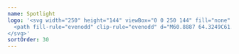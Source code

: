 ```yaml
---
name: Spotlight
logo: '<svg width="250" height="144" viewBox="0 0 250 144" fill="none" xmlns="http://www.w3.org/2000/svg">
  <path fill-rule="evenodd" clip-rule="evenodd" d="M60.8887 64.3249C61.5568 63.6544 62.0426 62.8316 62.1034 61.7344V61.1859C62.0123 60.1802 61.5264 59.2049 60.7673 58.5344C59.9778 57.803 58.915 57.4373 57.8522 57.4983C56.7286 57.5897 55.9999 57.9859 55.3318 58.6259L55.1496 58.8087C53.6921 60.424 53.7832 62.923 55.3926 64.3858C56.1213 65.0868 57.1234 65.483 58.1558 65.4525C59.1883 65.4525 60.16 65.0563 60.8887 64.3249ZM76.5877 77.0334L77.772 74.7477C78.8044 72.7363 78.8044 70.3896 77.772 68.4087L76.5877 66.123C76.2234 65.4525 76.0108 64.7211 75.8893 63.9897L75.4946 61.4601C75.1606 59.2659 73.7941 57.3459 71.79 56.3402L69.5126 55.1821C68.8142 54.8468 68.2068 54.4202 67.6906 53.8716L65.8991 52.0431C64.3504 50.4583 62.1034 49.7269 59.917 50.0926L57.3967 50.5193C56.6376 50.6412 55.8784 50.6412 55.1496 50.5193L52.6293 50.0926C50.443 49.7269 48.2263 50.4583 46.6473 52.0431L44.8557 53.8716C44.3091 54.3897 43.7018 54.8468 43.0338 55.1821L40.7563 56.3402C38.7522 57.3459 37.3858 59.2354 37.0517 61.4601L36.657 63.9897C36.5355 64.7211 36.2926 65.4525 35.9586 66.123L34.7743 68.4087C33.7419 70.3896 33.7419 72.7668 34.7743 74.7477L35.9586 77.0334C36.323 77.7039 36.5355 78.4353 36.657 79.1667L37.0517 81.6962C37.3858 83.921 38.7522 85.8105 40.7563 86.8162L43.0338 87.9743C43.7322 88.3095 44.3395 88.7362 44.8557 89.2847L46.6473 91.1133C48.1959 92.6981 50.443 93.4295 52.6293 93.0638L55.1496 92.6371C55.9088 92.5152 56.6679 92.5152 57.3967 92.6371L59.917 93.0638C62.1034 93.4295 64.32 92.6981 65.8991 91.1133L67.6906 89.2847C68.2372 88.7667 68.8445 88.3095 69.5126 87.9743L71.79 86.8162C73.7637 85.8105 75.1606 83.8905 75.4946 81.6962L75.8893 79.1667C76.0108 78.4353 76.2537 77.7039 76.5877 77.0334ZM63.6216 58.6868C64.0164 59.4183 64.229 60.2411 64.2593 61.0944C64.3808 62.7401 63.8038 64.3858 62.7107 65.6049C61.4657 66.9458 59.583 67.9211 57.093 67.5554C55.8177 67.3725 54.7853 66.7325 53.9654 66.0315C52.8722 65.0868 52.1131 63.5935 51.9613 61.8868C51.8398 60.2106 52.3864 58.5649 53.5099 57.3459C54.4209 56.3402 55.6355 55.6392 56.9716 55.3954C57.1361 55.3541 57.2866 55.3408 57.4421 55.3271C57.5163 55.3205 57.5915 55.3138 57.67 55.304C60.1296 55.1211 62.4981 56.4621 63.6216 58.6868ZM46.8902 73.3001C46.6701 73.4296 46.4499 73.5591 46.2222 73.681C46.1007 73.7725 45.9489 73.8639 45.797 73.8944C45.3797 70.0751 44.9424 66.1561 44.5175 62.347C44.4168 61.4449 44.3169 60.549 44.218 59.6621C44.7039 59.144 45.2505 58.6564 45.8578 58.2297C46.1614 58.0164 46.4954 57.8335 46.8295 57.6811C47.4671 57.4068 48.3477 57.1935 49.1069 57.4678C49.5624 57.6811 49.9571 57.9859 50.2304 58.3821C51.111 59.4792 51.2932 61.4601 50.8377 63.1668C50.2608 65.2697 48.9551 66.763 47.1331 67.5249C47.2546 69.1706 47.4064 71.121 47.5582 72.9191C47.3305 73.041 47.1104 73.1706 46.8902 73.3001ZM46.9314 59.9965C46.7664 60.0941 46.4924 60.2562 46.4651 60.3935C46.4651 60.4697 46.4727 60.5459 46.4803 60.6221C46.4879 60.6982 46.4954 60.7744 46.4954 60.8506C46.5181 61.0437 46.5449 61.241 46.5713 61.4346C46.6156 61.7606 46.6586 62.0763 46.6776 62.3439C46.7497 62.9589 46.8004 63.5953 46.8488 64.2021C46.8819 64.6179 46.9139 65.0198 46.9509 65.3916C48.1048 64.9344 48.7729 63.9897 48.8943 62.5268C48.9247 62.1001 48.9247 61.643 48.8943 61.2163C48.8336 60.3935 48.621 59.6621 47.7708 59.6925C47.4975 59.6925 47.2242 59.8144 46.9813 59.9668C46.9663 59.9759 46.9495 59.9858 46.9314 59.9965ZM43.5803 69.8106C43.9144 70.542 44.1877 71.3039 44.3699 72.0658C44.9468 74.8391 44.1877 77.6429 42.9427 79.441C42.6997 79.7458 42.4568 80.0505 42.1835 80.3248C42.1658 80.3426 42.1469 80.3628 42.1275 80.3834C42.0474 80.4687 41.9591 80.5627 41.9102 80.5381C41.8495 80.5077 41.7888 80.3248 41.7584 80.2334C41.439 79.6214 41.1751 79.0651 40.8871 78.4579L40.8474 78.3743C40.7867 78.2829 40.726 78.161 40.6956 78.0696C40.6956 78.0221 40.8429 77.8823 40.9511 77.7795C40.9819 77.7503 41.0095 77.7241 41.0296 77.7039C41.8191 76.8201 42.4265 75.7839 42.5479 74.321C42.6086 73.5591 42.3961 72.7363 42.1835 72.0049C41.971 71.3344 41.6977 70.6639 41.3637 70.0239C41.3185 69.9333 41.2731 69.8434 41.2278 69.7539C40.7863 68.8804 40.3616 68.0402 40.3616 66.8239C40.3616 64.6297 41.4244 63.1668 42.9427 62.3439C43.0793 62.7706 43.2008 63.1973 43.3222 63.624C43.4437 64.0506 43.5652 64.4773 43.7018 64.9039C43.0034 65.422 42.7908 66.3973 42.9123 67.4944C43.0034 68.3172 43.2463 69.0791 43.5803 69.8106ZM51.2021 69.5668C50.7466 71.4868 50.1393 73.3458 49.5016 75.1744C48.6514 77.5515 47.7101 79.8981 46.6169 82.1838C47.4914 82.964 48.5214 83.5882 49.5514 84.2123C49.8089 84.3683 50.0664 84.5244 50.3215 84.6829C50.0585 85.1448 49.7797 85.5908 49.4965 86.0439C49.3873 86.2186 49.2775 86.3943 49.1676 86.5724C47.0724 85.5362 45.1594 84.3172 43.6714 82.6715C44.8861 80.5991 46.0703 78.4048 47.0117 76.0582C47.953 73.7115 48.8032 71.182 49.1373 68.3477C49.6624 68.172 50.2 68.0214 50.7341 67.8717C51.0339 67.7876 51.3325 67.7039 51.6272 67.6163C51.6696 67.6375 51.6529 67.7181 51.6389 67.7855C51.6328 67.8148 51.6272 67.8417 51.6272 67.8601C51.5268 68.3387 51.4057 68.7965 51.281 69.2679C51.2548 69.3668 51.2284 69.4663 51.2021 69.5668ZM53.1436 69.5074C53.5591 69.7135 53.9815 69.9229 54.3601 70.1763C54.0868 71.3039 53.7528 72.4315 53.3884 73.5287C53.3109 73.7763 53.235 74.0239 53.1592 74.2711C52.9085 75.0889 52.6591 75.9025 52.356 76.6982C52.1338 77.29 51.926 77.8794 51.7198 78.4644C51.1934 79.9579 50.6772 81.4223 49.9571 82.8238C49.6556 82.6726 49.3726 82.5027 49.0928 82.3348C48.8653 82.1983 48.64 82.063 48.4085 81.94C48.6332 81.3095 48.8593 80.681 49.0852 80.0531C50.3551 76.523 51.6193 73.0091 52.5989 69.2315C52.7762 69.3252 52.9592 69.4159 53.1436 69.5074ZM58.8542 81.361V83.1895C58.8542 83.4417 58.8559 83.7144 58.8577 84.0018C58.8635 84.9301 58.8702 86.0128 58.8239 87.06C58.7886 87.0754 58.7533 87.0908 58.7181 87.1062C58.0575 87.3951 57.416 87.6757 56.6376 87.7914C54.4816 88.0962 53.4188 86.8771 52.8722 85.4448C52.7204 85.0486 52.5989 84.6219 52.5078 84.1953C52.2953 82.8543 52.2953 81.5134 52.4471 80.0505C52.6597 78.1305 52.9633 76.3934 53.6314 74.9001C53.6921 74.7782 53.7494 74.6563 53.8068 74.5344C53.9215 74.2906 54.0362 74.0467 54.1779 73.8029C54.7549 72.7972 55.5444 71.9134 56.4554 71.182C57.093 70.6639 57.7914 70.2677 58.5506 69.9934C58.5622 69.9934 58.5738 69.989 58.5837 69.9852C58.5997 69.979 58.6113 69.9746 58.6113 69.9934C58.672 70.1153 58.672 70.4506 58.672 70.7249C58.7024 71.3039 58.7328 72.0048 58.7328 72.5229C57.4878 72.8887 56.6072 73.742 55.9695 74.7477C55.2711 75.8448 54.8156 77.0639 54.6031 78.3439C54.269 80.2029 53.9957 82.9762 54.846 84.6829C55.0889 85.1705 55.5444 85.7495 56.1213 85.8105C56.6376 85.8714 57.0323 85.6276 57.1234 85.2619C57.1693 85.0778 57.1632 84.8416 57.1574 84.6189C57.1556 84.5466 57.1538 84.4758 57.1538 84.4086V81.94C56.9523 81.94 56.7037 81.9558 56.4472 81.972C56.0852 81.9949 55.7073 82.0188 55.4229 82.001C55.463 81.5789 55.4766 81.1568 55.49 80.7434C55.4969 80.53 55.5037 80.319 55.514 80.1115C56.6072 79.9591 57.7003 79.8372 58.8239 79.7153C58.8542 80.4772 58.8542 80.9648 58.8542 81.361ZM65.2738 72.5319C65.3133 73.3113 65.3532 74.0989 65.4436 74.8696C65.6258 76.5153 65.9598 78.161 66.4153 79.7762C66.4665 79.9475 66.5171 80.1182 66.5675 80.2882C66.8759 81.3286 67.1777 82.3465 67.5692 83.3419C67.3262 83.5492 67.093 83.7661 66.8598 83.9831C66.51 84.3086 66.1602 84.6341 65.7776 84.9267C65.7051 84.7197 65.6324 84.5131 65.5597 84.3068C64.8409 82.2658 64.1292 80.245 63.7431 77.9477C63.3627 78.1004 62.9941 78.277 62.6226 78.4551C62.401 78.5613 62.1784 78.6681 61.9515 78.7705C62.0374 80.6095 61.9883 82.3672 61.9316 84.4013C61.9281 84.5246 61.9246 84.6489 61.9212 84.7743C61.9212 85.0718 61.9139 85.3475 61.9065 85.6298C61.8988 85.9259 61.8908 86.2292 61.8908 86.5724C61.5568 86.7857 61.2228 86.9686 60.8584 87.121C60.7206 87.1901 60.5872 87.2635 60.4549 87.3364C60.2371 87.4564 60.0222 87.5747 59.7956 87.6695C59.7956 87.4289 59.795 87.1841 59.7944 86.936C59.7906 85.4245 59.7866 83.7937 59.917 82.2753C59.969 81.7533 59.9815 81.2213 59.9938 80.6908C60.0032 80.2921 60.0124 79.8942 60.0385 79.5019C60.0689 79.0753 60.0689 78.6181 60.0689 78.1915C60.0385 76.6677 59.9474 75.1439 59.7956 73.6201C59.6741 72.6448 59.5526 71.6696 59.4008 70.6334C59.7014 70.5237 59.9897 70.4079 60.2795 70.2914C60.6338 70.149 60.9904 70.0056 61.3746 69.8715C61.496 72.0963 61.6479 74.0467 61.8604 76.2105C62.1185 76.1039 62.3766 75.982 62.6348 75.8601C62.8929 75.7382 63.151 75.6163 63.4091 75.5096C63.3969 74.7624 63.37 73.9562 63.3421 73.1225C63.3007 71.8819 63.2573 70.5806 63.2573 69.323V68.9572C63.318 68.8658 63.4091 68.8049 63.5002 68.7439C63.8078 68.5002 64.1413 68.2564 64.4685 68.0173C64.755 67.808 65.0366 67.6021 65.2917 67.403C65.231 68.8658 65.2006 70.2677 65.231 71.7306C65.2466 71.996 65.2601 72.2635 65.2738 72.5319ZM70.9925 67.4398C70.7503 67.5786 70.5037 67.7199 70.2413 67.8296C69.968 66.9154 69.5429 66.062 69.0267 65.3001C68.3283 67.6773 68.4194 70.4506 68.6623 73.0106C68.7231 73.6506 68.8445 74.2906 68.9963 74.9001C69.3911 76.6982 69.9073 78.3743 70.6968 79.7762C70.4387 80.1267 70.1654 80.4619 69.8921 80.7972C69.6188 81.1324 69.3456 81.4677 69.0874 81.8181C68.9767 81.707 68.9144 81.5634 68.8535 81.4228C68.8309 81.3707 68.8084 81.319 68.7838 81.2696C68.5829 80.8664 68.4149 80.4302 68.2434 79.9854C68.1816 79.825 68.1194 79.6635 68.055 79.5019C67.7514 78.6791 67.5084 77.8562 67.2959 77.0029C66.8708 75.2658 66.5064 73.4982 66.3545 71.5477C66.2331 69.7192 66.3242 67.8601 66.6278 66.0315C66.7797 65.0868 66.9619 64.203 67.2048 63.3192C67.2172 63.2819 67.2296 63.2458 67.2417 63.2105C67.289 63.0729 67.3324 62.9466 67.3566 62.8011C67.3566 62.7097 67.1744 62.4963 67.0833 62.4049C66.5671 61.7954 66.1116 61.2773 65.5347 60.6982C65.4924 60.6558 65.4436 60.6134 65.3913 60.5679C65.3308 60.5154 65.2657 60.4588 65.2007 60.3935C65.0792 60.3021 64.9577 60.1802 64.8666 60.0582C64.8666 59.9754 64.9648 59.8222 65.0468 59.6943C65.0854 59.6339 65.1205 59.5792 65.1399 59.5402C65.4132 59.083 65.7472 58.6259 66.0813 58.1992C66.0813 58.1992 66.1116 58.1687 66.1116 58.1992C67.5084 59.2354 68.7231 60.4849 69.7859 61.8868C70.879 63.2887 71.6382 64.9344 72.2758 66.7325L71.2738 67.2811C71.1802 67.3323 71.0867 67.3859 70.9925 67.4398ZM96.629 64.6297L94.8678 63.563C93.7746 62.8925 92.9851 62.222 92.4993 61.5516C92.0438 60.8811 91.7705 60.0887 91.8009 59.2963C91.8009 58.0164 92.2563 56.9802 93.1369 56.1878C94.0175 55.3954 95.1714 54.9992 96.5683 54.9992C97.9043 54.9992 99.1797 55.3954 100.273 56.1268V58.7783C99.0886 57.6506 97.8436 57.1021 96.5075 57.1021C95.7484 57.1021 95.1411 57.2849 94.6249 57.6202C94.1694 57.9249 93.8961 58.4125 93.8961 58.9611C93.8961 59.4792 94.1086 59.9668 94.4427 60.3325C94.8071 60.7592 95.384 61.2163 96.1735 61.6735L97.9347 62.7401C99.9085 63.9287 100.911 65.422 100.911 67.2506C100.911 68.5611 100.485 69.5972 99.6048 70.4201C98.7242 71.2429 97.6007 71.6391 96.2039 71.6391C94.6249 71.6391 93.0762 71.121 91.8312 70.1458V67.1896C93.0762 68.7744 94.5338 69.5668 96.1735 69.5668C96.8415 69.5972 97.4792 69.3839 97.9954 68.9573C98.4509 68.5915 98.7242 68.0125 98.7242 67.4334C98.7546 66.4582 98.0562 65.5135 96.629 64.6297ZM103.856 71.4258V55.1821H108.988C110.536 55.1821 111.751 55.6088 112.692 56.4316C113.603 57.2545 114.059 58.3821 114.059 59.8144C114.059 60.6982 113.816 61.582 113.36 62.3135C112.905 63.0449 112.207 63.5935 111.417 63.8982C110.597 64.2335 109.413 64.3858 107.895 64.3858H106.194V71.4258H103.856ZM108.563 57.2545H106.164V62.344H108.715C109.656 62.344 110.385 62.1306 110.901 61.6735C111.417 61.2163 111.66 60.6068 111.66 59.7535C111.66 58.0773 110.628 57.2545 108.563 57.2545ZM124.474 54.9688C126.964 54.9688 129.059 55.7611 130.73 57.3459C132.4 58.9306 133.22 60.9116 133.22 63.3192C133.22 65.7268 132.369 67.7077 130.699 69.262C129.029 70.8163 126.903 71.6087 124.353 71.6087C121.924 71.6087 119.889 70.8163 118.249 69.262C116.61 67.7077 115.82 65.7268 115.82 63.3497C115.82 60.9116 116.64 58.9306 118.28 57.3154C119.919 55.7611 121.984 54.9688 124.474 54.9688ZM124.565 57.163C122.713 57.163 121.195 57.7421 120.01 58.9002C118.826 60.0583 118.219 61.5516 118.219 63.3497C118.219 65.0868 118.826 66.5496 120.01 67.7077C121.195 68.8658 122.713 69.4449 124.505 69.4449C126.296 69.4449 127.814 68.8658 129.029 67.6773C130.244 66.4887 130.851 65.0258 130.821 63.2582C130.851 61.6125 130.183 60.0278 128.999 58.9306C127.814 57.7725 126.327 57.163 124.565 57.163ZM133.614 55.1821H147.127V57.2545H141.479V71.4563H139.141V57.2545H133.584V55.1821H133.614ZM149.799 55.1821H152.107V69.2925H159.395V71.3953H149.799V55.1821ZM161.945 55.1821H164.253V71.4258H161.945V55.1821ZM177.067 63.4411H182.503V70.3287C180.651 71.182 178.616 71.6087 176.582 71.6391C173.909 71.6391 171.753 70.8468 170.144 69.2925C168.535 67.7382 167.745 65.7877 167.745 63.4716C167.745 61.0335 168.565 59.0221 170.235 57.4068C171.905 55.7916 173.97 54.9992 176.46 54.9992C177.341 54.9992 178.221 55.0907 179.072 55.2735C180.134 55.5478 181.167 55.9135 182.169 56.3706V58.7478C180.225 57.6202 178.312 57.0716 176.43 57.0716C174.669 57.0716 173.181 57.6811 171.966 58.9002C170.782 60.0583 170.114 61.6735 170.144 63.3497C170.144 65.2087 170.751 66.702 171.966 67.8601C173.181 69.0182 174.729 69.6277 176.642 69.6277C177.584 69.6277 178.677 69.4144 179.952 68.9877L180.165 68.9268V65.5439H177.037L177.067 63.4411ZM197.746 55.1821H200.054V71.4258H197.746V64.3554H188.667V71.4258H186.359V55.1821H188.667V62.1916H197.746V55.1821ZM202.757 55.1821H216.269V57.2545H210.621V71.4563H208.283V57.2545H202.726L202.757 55.1821ZM94.3516 86.6333C94.716 86.6638 95.05 86.6943 95.384 86.7552C95.4144 86.9686 95.4144 87.1819 95.3536 87.3952H92.1045C92.1349 87.1819 92.1956 86.9686 92.2867 86.7552L92.42 86.7307C92.703 86.6784 92.9693 86.6292 93.2584 86.6029L93.8961 79.8677H92.1045C92.0438 80.1419 91.9223 80.6905 91.8616 80.8734L91.8615 80.8734C91.6186 80.9038 91.3757 80.9343 91.1328 80.9343L91.315 79.1362H97.6311L97.4489 80.9953C97.2059 80.9953 96.9934 80.9648 96.7505 80.9038C96.7201 80.5686 96.6897 80.2029 96.6897 79.8677H94.8678L94.3516 86.6333ZM104.737 84.9572V85.3229C104.737 86.2981 105.071 86.7857 105.708 86.7857C106.346 86.7552 106.953 86.5724 107.5 86.2371C107.5 86.4505 107.439 86.6943 107.348 86.9076C106.771 87.3952 106.042 87.6695 105.283 87.6695C104.22 87.6695 103.674 86.9076 103.674 85.6581C103.674 84.6219 103.917 83.4638 104.554 82.6715C105.071 82.0619 105.799 81.6962 106.619 81.6962C107.47 81.6962 107.986 82.1838 107.986 83.0067C107.986 83.86 107.409 84.8353 104.737 84.9572ZM105.192 83.0067C104.98 83.4029 104.858 83.8295 104.797 84.2562C106.741 84.1953 107.014 83.5857 107.014 82.9762C107.014 82.58 106.832 82.2448 106.376 82.2448C105.89 82.2753 105.435 82.5495 105.192 83.0067ZM111.873 79.5629L111.022 79.6543C111.053 79.441 111.113 79.2277 111.235 79.0448C111.599 78.8619 111.994 78.7705 112.389 78.7705C112.541 78.7705 112.723 78.801 112.875 78.8315L112.692 80.5381C112.632 81.2086 112.51 81.9096 112.358 82.5495H112.48C112.875 81.94 113.543 81.5743 114.271 81.6048C114.97 81.6048 115.638 81.8791 115.638 83.0676C115.638 83.5588 115.459 84.7981 115.331 85.6847C115.276 86.0634 115.231 86.3777 115.213 86.5419C115.213 86.6029 115.243 86.6943 115.273 86.7552L116.184 86.6638C116.154 86.9076 116.093 87.121 116.002 87.3343C115.547 87.4867 115.091 87.5781 114.605 87.6086C114.393 87.3343 114.18 86.9381 114.18 86.7248C114.332 85.841 114.636 84.0429 114.636 83.4029C114.636 82.7629 114.362 82.3667 113.786 82.3667C113.087 82.3667 112.541 83.0067 112.358 83.4638L111.933 87.3343C111.751 87.3648 111.569 87.3952 111.356 87.3952C111.204 87.3952 111.053 87.3952 110.931 87.3343L111.873 79.5629ZM116.944 85.3229C116.913 84.4695 117.126 83.6467 117.551 82.9153C118.037 82.1229 118.857 81.6048 119.768 81.6048C120.982 81.6048 121.711 82.3972 121.711 83.8295C121.711 84.8657 121.438 85.841 120.982 86.5114C120.496 87.1819 119.737 87.6086 118.887 87.6086C117.642 87.6086 116.944 86.8162 116.944 85.3229ZM120.253 86.0848C120.587 85.5362 120.709 84.7133 120.709 83.9514C120.709 82.9762 120.345 82.3057 119.676 82.3057C119.069 82.3057 118.614 82.7019 118.34 83.2505C118.067 83.7991 117.976 84.5 117.976 85.201C117.976 86.2371 118.34 86.8771 119.008 86.8771C119.555 86.9076 119.98 86.6029 120.253 86.0848ZM124.292 82.7019C124.626 82.0315 125.324 81.6048 126.084 81.6048C126.691 81.6048 127.268 81.8181 127.389 82.7019H127.45C127.663 82.1534 128.3 81.6048 129.242 81.6048C129.94 81.6048 130.578 81.8791 130.578 83.0676C130.578 83.5613 130.397 84.8259 130.269 85.7223V85.7224C130.215 86.0987 130.171 86.4102 130.153 86.5724C130.153 86.6333 130.183 86.7248 130.213 86.7857L131.124 86.6943C131.094 86.9381 131.033 87.1514 130.942 87.3648C130.487 87.5171 130.031 87.6086 129.545 87.639C129.333 87.3648 129.12 86.9686 129.12 86.7552C129.272 85.8714 129.576 84.0429 129.576 83.4334C129.576 82.8238 129.333 82.4276 128.756 82.4276C128.179 82.4276 127.632 83.0067 127.389 83.4943L126.964 87.3952C126.782 87.4257 126.6 87.4562 126.418 87.4562C126.266 87.4562 126.144 87.4562 125.993 87.3952C126.266 85.5362 126.448 83.86 126.448 83.3419C126.448 82.7629 126.175 82.4276 125.628 82.4276C124.99 82.4276 124.444 83.0372 124.201 83.4943L123.776 87.3952C123.594 87.4257 123.411 87.4562 123.199 87.4562C123.047 87.4562 122.895 87.4562 122.774 87.3952L123.411 82.4886L122.561 82.58C122.592 82.3667 122.652 82.1534 122.774 81.9705C123.108 81.7876 123.472 81.6962 123.867 81.6962C123.988 81.6962 124.14 81.6962 124.262 81.7572L124.171 82.7324L124.292 82.7019ZM132.916 84.9572V85.3229C132.916 86.2981 133.25 86.7857 133.888 86.7857C134.525 86.7552 135.133 86.5724 135.679 86.2371C135.679 86.4505 135.618 86.6943 135.527 86.9076C134.95 87.3952 134.222 87.6695 133.462 87.6695C132.4 87.6695 131.853 86.9076 131.853 85.6581C131.853 84.6219 132.096 83.4638 132.734 82.6715C133.25 82.0619 133.979 81.6962 134.799 81.6962C135.649 81.6962 136.165 82.1838 136.165 83.0067C136.165 83.86 135.588 84.8353 132.916 84.9572ZM133.402 83.0067C133.189 83.4029 133.068 83.8295 133.007 84.2562C134.95 84.1953 135.224 83.5857 135.224 82.9762C135.224 82.58 135.041 82.2448 134.586 82.2448C134.1 82.2753 133.614 82.5495 133.402 83.0067ZM138.868 85.3229C138.837 84.4695 139.05 83.6467 139.475 82.9153C139.961 82.1229 140.781 81.6048 141.692 81.6048C142.906 81.6048 143.635 82.3972 143.635 83.8295C143.635 84.8657 143.362 85.841 142.906 86.5114C142.42 87.1819 141.661 87.6086 140.811 87.6086C139.566 87.6086 138.868 86.8162 138.868 85.3229ZM142.147 86.0848C142.481 85.5362 142.603 84.7133 142.603 83.9514C142.603 82.9762 142.238 82.3057 141.57 82.3057C140.963 82.3057 140.507 82.7019 140.234 83.2505C139.961 83.7991 139.87 84.5 139.87 85.201C139.87 86.2371 140.234 86.8771 140.902 86.8771C141.449 86.9076 141.874 86.6029 142.147 86.0848ZM147.765 81.8181C147.793 82.0483 147.768 82.2513 147.739 82.4785L147.734 82.5191H146.246L145.548 89.2238C145.454 89.2396 145.351 89.2472 145.245 89.2551H145.245H145.245C145.146 89.2624 145.043 89.2701 144.941 89.2847C144.789 89.2847 144.637 89.2848 144.485 89.2238L145.305 82.5191H144.394C144.424 82.3057 144.516 82.0924 144.607 81.8791C144.85 81.7877 145.092 81.7267 145.366 81.6657L145.457 81.0257C145.669 79.3496 146.672 78.7096 147.765 78.7096C148.159 78.7096 148.554 78.7705 148.919 78.9229C148.888 79.4105 148.767 79.8981 148.585 80.3248C148.372 80.2943 148.159 80.2334 147.947 80.1419L148.068 79.38C147.947 79.3191 147.825 79.2886 147.704 79.2886C147.157 79.2886 146.55 79.6543 146.398 80.9343L146.307 81.8181H147.765ZM153.2 82.4886C153.018 82.3667 152.805 82.3057 152.593 82.3057C152.046 82.3057 151.56 82.6105 151.287 83.0676C150.953 83.5857 150.801 84.3172 150.801 85.1705C150.801 86.2981 151.166 86.7248 151.894 86.7248C152.441 86.7248 153.23 86.42 153.625 86.2067C153.625 86.4505 153.564 86.6943 153.473 86.9076C152.896 87.3343 152.228 87.5781 151.5 87.6086C150.315 87.6086 149.738 86.7857 149.738 85.4448C149.708 84.4695 150.012 83.5248 150.558 82.7324C151.075 82.0315 151.894 81.6353 152.745 81.6353C153.23 81.6353 153.686 81.7877 154.081 82.0619C154.081 82.5496 153.959 83.0372 153.777 83.4943C153.564 83.4943 153.322 83.4334 153.109 83.3419L153.2 82.4886ZM157.876 86.7248C157.482 87.2733 156.874 87.6086 156.206 87.6086C155.326 87.6086 154.688 86.9686 154.688 85.4752C154.688 84.4695 154.961 83.4943 155.478 82.7934C155.963 82.0619 156.814 81.6048 157.694 81.6048C158.332 81.6048 158.939 81.7877 159.455 82.1534L158.878 86.5114C158.878 86.6029 158.909 86.6943 158.939 86.7552L159.85 86.6638C159.82 86.9076 159.759 87.121 159.668 87.3038C159.212 87.4562 158.727 87.5476 158.271 87.5781C158.119 87.3038 158.028 86.999 157.967 86.6943H157.876V86.7248ZM158.423 82.4276C158.18 82.3057 157.907 82.2448 157.664 82.2448C157.026 82.2448 156.51 82.641 156.206 83.1286C155.842 83.7381 155.69 84.6829 155.69 85.3533C155.69 86.3591 156.085 86.8162 156.692 86.8162C157.148 86.8162 157.664 86.481 157.937 85.9324L158.423 82.4276ZM163.707 82.3972C163.494 82.2753 163.251 82.2448 163.008 82.2448C162.553 82.2448 162.158 82.4886 162.158 82.9457C162.158 83.5092 162.649 83.8466 163.166 84.2016C163.74 84.5953 164.344 85.0106 164.344 85.78C164.344 87.0295 163.281 87.5781 162.188 87.5781C161.247 87.5781 160.518 87.2429 160.518 86.3895C160.64 86.1457 161.126 85.9629 161.49 85.9629C161.52 86.6638 161.854 86.9076 162.492 86.9076C163.008 86.9076 163.433 86.6029 163.433 86.1152C163.433 85.5815 162.969 85.2743 162.468 84.9431C161.882 84.5557 161.247 84.1354 161.247 83.281C161.247 82.3362 161.915 81.6048 163.19 81.6048C163.646 81.6048 164.132 81.6962 164.557 81.9096C164.526 82.3667 164.466 82.7934 164.344 83.22C164.101 83.22 163.889 83.1591 163.707 83.0372V82.3972ZM166.5 80.2943C166.743 80.1724 166.986 80.1115 167.259 80.1115L167.077 81.8181H168.717V82.0315C168.717 82.1838 168.687 82.3362 168.656 82.4886H166.986L166.652 85.8714C166.591 86.5114 166.743 86.8162 167.229 86.8162C167.563 86.8162 167.927 86.7248 168.231 86.6029C168.231 86.8162 168.17 87.0295 168.079 87.2429C167.654 87.4867 167.199 87.6086 166.713 87.6086C165.954 87.6086 165.62 87.1819 165.62 86.42C165.62 85.7495 165.923 83.6772 166.136 82.4886H165.286C165.316 82.2753 165.407 82.0619 165.498 81.8486C165.673 81.7735 165.868 81.719 166.05 81.6681C166.089 81.6571 166.128 81.6462 166.166 81.6353L166.5 80.2943ZM169.081 82.5495C169.112 82.3362 169.172 82.1229 169.294 81.94C169.658 81.7572 170.053 81.6657 170.478 81.6657C170.63 81.6657 170.812 81.6962 170.964 81.7267L170.357 86.5724C170.357 86.6333 170.387 86.7248 170.417 86.7857L171.328 86.6943C171.298 86.9381 171.237 87.1514 171.146 87.3648C170.691 87.5171 170.205 87.6086 169.749 87.639C169.537 87.3648 169.324 86.9686 169.324 86.7552L169.962 82.4886L169.081 82.5495ZM171.359 79.6543C171.359 80.081 171.085 80.3553 170.721 80.3553C170.296 80.3553 170.053 80.1115 170.053 79.6543C170.053 79.2886 170.326 79.0143 170.66 78.9839H170.691C171.025 78.9534 171.298 79.1972 171.328 79.5324C171.359 79.5934 171.359 79.6238 171.359 79.6543ZM173.909 82.7019C174.243 82.001 174.972 81.6048 175.731 81.6048C176.43 81.6048 177.098 81.8791 177.098 83.0676C177.098 83.5588 176.919 84.7981 176.791 85.6847L176.791 85.6872C176.736 86.0647 176.691 86.3781 176.673 86.5419C176.673 86.6029 176.703 86.6943 176.733 86.7552L177.644 86.6638C177.614 86.9076 177.553 87.121 177.462 87.3343C177.007 87.4867 176.551 87.5781 176.065 87.6086C175.853 87.3343 175.64 86.9381 175.64 86.7248C175.792 85.841 176.096 84.0429 176.096 83.4029C176.096 82.7934 175.853 82.3667 175.276 82.3667C174.608 82.3667 174.061 82.9762 173.818 83.4334L173.393 87.3343C173.211 87.3648 173.029 87.3952 172.816 87.3952C172.664 87.3952 172.513 87.3952 172.391 87.3343L173.059 82.4276L172.179 82.5191C172.209 82.3057 172.27 82.0924 172.391 81.9096C172.725 81.7267 173.09 81.6353 173.484 81.6353C173.606 81.6353 173.758 81.6353 173.879 81.6962L173.758 82.6715L173.909 82.7019ZM182.655 86.9686C182.473 88.7667 181.865 90.26 179.922 90.26C179.345 90.26 178.768 90.1381 178.221 89.9247C178.13 89.6809 178.07 89.4371 178.07 89.1933C178.07 89.0714 178.07 88.98 178.1 88.8581C178.646 89.2238 179.284 89.4067 179.922 89.4371C180.985 89.4371 181.44 88.6448 181.592 87.5476L181.616 87.4132C181.669 87.1162 181.725 86.8023 181.804 86.5114H181.683C181.288 87.0905 180.651 87.4562 179.952 87.4867C179.041 87.4867 178.404 86.8771 178.404 85.3838C178.404 84.4086 178.677 83.4334 179.193 82.7324C179.709 82.001 180.529 81.5743 181.41 81.5743C182.017 81.5743 182.655 81.7572 183.141 82.1229L182.655 86.9686ZM182.199 82.4276C181.956 82.3057 181.683 82.2448 181.41 82.2448C180.772 82.2448 180.286 82.641 179.952 83.1286C179.588 83.7076 179.436 84.6524 179.436 85.3229C179.436 86.2981 179.831 86.7552 180.468 86.7552C180.954 86.7552 181.47 86.42 181.774 85.841L182.199 82.4276ZM98.603 79.5629L97.7527 79.6543C97.7831 79.441 97.8438 79.2276 97.9653 79.0448C98.3297 78.8619 98.7244 78.7705 99.1192 78.7705C99.271 78.7705 99.4532 78.801 99.605 78.8315L99.4228 80.5381C99.3621 81.2086 99.2406 81.9095 99.0888 82.5495H99.2103C99.605 81.94 100.273 81.5743 101.002 81.6048C101.7 81.6048 102.368 81.8791 102.368 83.0676C102.368 83.5588 102.189 84.798 102.061 85.6846L102.061 85.6847L102.061 85.6857C102.007 86.0639 101.961 86.3779 101.943 86.5419C101.943 86.6028 101.974 86.6943 102.004 86.7552L102.915 86.6638C102.885 86.9076 102.824 87.1209 102.733 87.3343C102.277 87.4867 101.822 87.5781 101.336 87.6086C101.123 87.3343 100.911 86.9381 100.911 86.7248C101.063 85.8409 101.366 84.0429 101.366 83.4029C101.366 82.7629 101.093 82.3667 100.516 82.3667C99.8176 82.3667 99.271 83.0067 99.0888 83.4638L98.6637 87.3343L98.6636 87.3343C98.4814 87.3648 98.2992 87.3952 98.0867 87.3952C97.9349 87.3952 97.7831 87.3952 97.6616 87.3343L98.603 79.5629Z" fill="currentColor"></path>
</svg>'
sortOrder: 30
---
```


